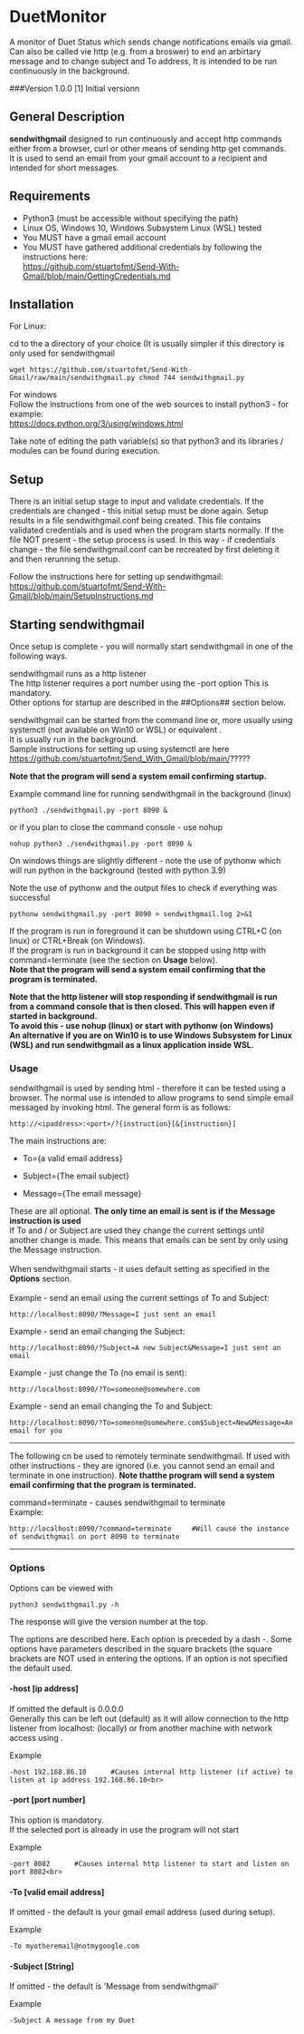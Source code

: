 # DuetMonitor

A monitor of Duet Status which sends change notifications emails via gmail.
Can also be called vie http (e.g. from a broswer) to end an arbirtary message and to change subject and To address,
It is intended to be run continuously in the background.



###Version 1.0.0
[1]  Initial versionn


## General Description

**sendwithgmail** designed to run continuously and accept http commands either from a browser, curl or other means of sending http get commands.<br>
It is used to send an email from your gmail account to a recipient and intended for short messages.<br>


## Requirements 

* Python3 (must be accessible without specifying the path)
* Linux OS,  Windows 10, Windows Subsystem Linux (WSL) tested
* You MUST have a gmail email account
* You MUST have gathered additional credentials by following the instructions here:<br>
https://github.com/stuartofmt/Send-With-Gmail/blob/main/GettingCredentials.md
  

## Installation

For Linux:<br>

cd to the a directory of your choice (It is usually simpler if this directory is only used for sendwithgmail

`wget https://github.com/stuartofmt/Send-With-Gmail/raw/main/sendwithgmail.py
chmod 744 sendwithgmail.py
`

For windows<br>
Follow the instructions from one of the web sources to install python3 - for example:<br>
https://docs.python.org/3/using/windows.html 

Take note of editing the path variable(s) so that python3 and its libraries / modules can be found during execution.

## Setup
There is an initial setup stage to input and validate credentials.  If the credentials are changed - this initial setup must be done again.
Setup results in a file sendwithgmail.conf being created.  This file contains validated credentials and is used when the program starts normally.
If the file NOT present - the setup process is used.  In this way - if credentials change - the file sendwithgmail.conf can be recreated by first deleting it and then rerunning the setup.

Follow the instructions here for setting up sendwithgmail:<br>
https://github.com/stuartofmt/Send-With-Gmail/blob/main/SetupInstructions.md

  
## Starting sendwithgmail
Once setup is complete - you will normally start sendwithgmail in one of the following ways.

sendwithgmail runs as a http listener<br>
The http listener requires a port number using the -port option  This is mandatory.<br>
Other options for startup are described in the ##Options## section below.

sendwithgmail can be started from the command line or, more usually using systemctl (not available on Win10 or WSL) or equivalent
.<br>
It is usually run in the background.<br>
Sample instructions for setting up using systemctl are here https://github.com/stuartofmt/Send_With_Gmail/blob/main/?????

**Note that the program will send a system email confirming startup.**

Example command line for running sendwithgmail in the background (linux)
```
python3 ./sendwithgmail.py -port 8090 &
```
or if you plan to close the command console - use nohup

```
nohup python3 ./sendwithgmail.py -port 8090 &
```

On windows things are slightly different - note the use of pythonw
which will run python in the background (tested with python 3.9)

Note the use of pythonw and the output files to check if everything was successful

```
pythonw sendwithgmail.py -port 8090 > sendwithgmail.log 2>&1

```

If the program is run in foreground it can be shutdown using CTRL+C (on linux) or CTRL+Break (on Windows).<br>
If the program is run in background it can be stopped using http with command=terminate (see the section on **Usage** below).<br>
**Note that the program will send a system email confirming that the program is terminated.**

**Note that the http listener will stop responding if sendwithgmail is run from a command console that is then closed.
This will happen even if started in background.<br>
To avoid this - use nohup (linux) or start with pythonw (on Windows)<br>
An alternative if you are on Win10 is to use  Windows Subsystem for Linux (WSL) and run sendwithgmail as a linux application inside WSL.<br>**

### Usage

sendwithgmail is used by sending html - therefore it can be tested using a browser.  The normal use is intended to allow programs to send simple email messaged by invoking html.
The general form is as follows:
```
http://<ipaddress>:<port>/?{instruction}[&{instruction}]
```
The main instructions are:

- To={a valid email address}

- Subject={The email subject}

- Message={The email message}

These are all optional. **The only time an email is sent is if the Message instruction is used**<br>
If To and / or Subject are used they change the current settings until another change is made.
This means that emails can be sent by only using the Message instruction.<br><br>
When sendwithgmail starts - it uses default setting as specified in the **Options** section.<br><br>
Example - send an email using the current settings of To and Subject:
```
http://localhost:8090/?Message=I just sent an email
```
Example - send an email changing the Subject:
```
http://localhost:8090/?Subject=A new Subject&Message=I just sent an email
```
Example - just change the To (no email is sent):
```
http://localhost:8090/?To=someone@somewhere.com
```
Example - send an email changing the To and Subject:
```
http://localhost:8090/?To=someone@somewhere.com$Subject=New&Message=An email for you
```
---
The following cn be used to remotely terminate sendwithgmail.  If used with other instructions - they are ignored (i.e. you cannot send an email and terminate in one instruction).
**Note thatthe program will send a system email confirming that the program is terminated.**

command=terminate  - causes sendwithgmail to terminate<br>
Example:
```
http://localhost:8090/?command=terminate     #Will cause the instance of sendwithgmail on port 8090 to terminate
```
---

### Options

Options can be viewed with
```
python3 sendwithgmail.py -h
```
The response will give the version number at the top.

The options are described here.  Each option is preceded by a dash -. Some options have parameters described in the square brackets (the square brackets are NOT used in entering the options. If an option is not specified the default used.


#### -host [ip address]
If omitted the default is 0.0.0.0<br>
Generally this can be left out (default) as it will allow connection to the http listener from localhost:<port> (locally) or from another machine with network access using <actual-ip-address-of-server-running-DuetLapse3><port>.

Example
```
-host 192.168.86.10      #Causes internal http listener (if active) to listen at ip address 192.168.86.10<br>
```

#### -port [port number]
This option is mandatory.<br>
If the selected port is already in use the program will not start

Example
```
-port 8082      #Causes internal http listener to start and listen on port 8082<br>
```

#### -To [valid email address]
If omitted - the default is your gmail email address (used during setup). 

Example
```
-To myotheremail@notmygoogle.com
```

#### -Subject [String]
If omitted - the default is 'Message from sendwithgmail'

Example
```
-Subject A message from my Duet
```